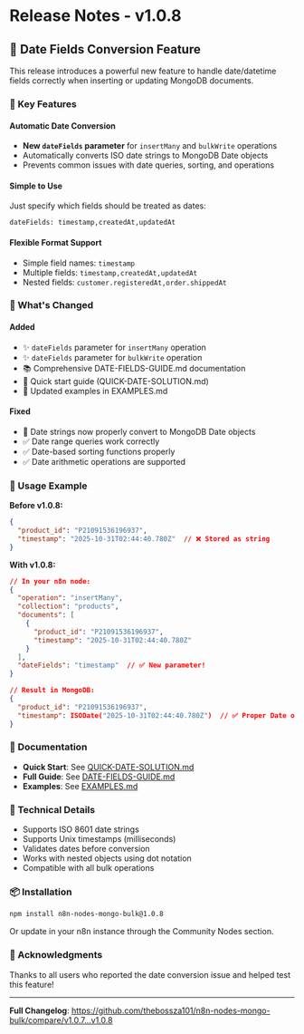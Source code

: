 # Release Notes - v1.0.8

## 🎉 Date Fields Conversion Feature

This release introduces a powerful new feature to handle date/datetime fields correctly when inserting or updating MongoDB documents.

### 🌟 Key Features

#### Automatic Date Conversion
- **New `dateFields` parameter** for `insertMany` and `bulkWrite` operations
- Automatically converts ISO date strings to MongoDB Date objects
- Prevents common issues with date queries, sorting, and operations

#### Simple to Use
Just specify which fields should be treated as dates:
```
dateFields: timestamp,createdAt,updatedAt
```

#### Flexible Format Support
- Simple field names: `timestamp`
- Multiple fields: `timestamp,createdAt,updatedAt`
- Nested fields: `customer.registeredAt,order.shippedAt`

### 📝 What's Changed

#### Added
- ✨ `dateFields` parameter for `insertMany` operation
- ✨ `dateFields` parameter for `bulkWrite` operation
- 📚 Comprehensive DATE-FIELDS-GUIDE.md documentation
- 📖 Quick start guide (QUICK-DATE-SOLUTION.md)
- 📝 Updated examples in EXAMPLES.md

#### Fixed
- 🐛 Date strings now properly convert to MongoDB Date objects
- ✅ Date range queries work correctly
- ✅ Date-based sorting functions properly
- ✅ Date arithmetic operations are supported

### 🚀 Usage Example

**Before v1.0.8:**
```json
{
  "product_id": "P21091536196937",
  "timestamp": "2025-10-31T02:44:40.780Z"  // ❌ Stored as string
}
```

**With v1.0.8:**
```json
// In your n8n node:
{
  "operation": "insertMany",
  "collection": "products",
  "documents": [
    {
      "product_id": "P21091536196937",
      "timestamp": "2025-10-31T02:44:40.780Z"
    }
  ],
  "dateFields": "timestamp"  // ✅ New parameter!
}

// Result in MongoDB:
{
  "product_id": "P21091536196937",
  "timestamp": ISODate("2025-10-31T02:44:40.780Z")  // ✅ Proper Date object
}
```

### 📖 Documentation

- **Quick Start**: See [QUICK-DATE-SOLUTION.md](./QUICK-DATE-SOLUTION.md)
- **Full Guide**: See [DATE-FIELDS-GUIDE.md](./DATE-FIELDS-GUIDE.md)
- **Examples**: See [EXAMPLES.md](./EXAMPLES.md)

### 🔧 Technical Details

- Supports ISO 8601 date strings
- Supports Unix timestamps (milliseconds)
- Validates dates before conversion
- Works with nested objects using dot notation
- Compatible with all bulk operations

### 📦 Installation

```bash
npm install n8n-nodes-mongo-bulk@1.0.8
```

Or update in your n8n instance through the Community Nodes section.

### 🙏 Acknowledgments

Thanks to all users who reported the date conversion issue and helped test this feature!

---

**Full Changelog**: https://github.com/thebossza101/n8n-nodes-mongo-bulk/compare/v1.0.7...v1.0.8
